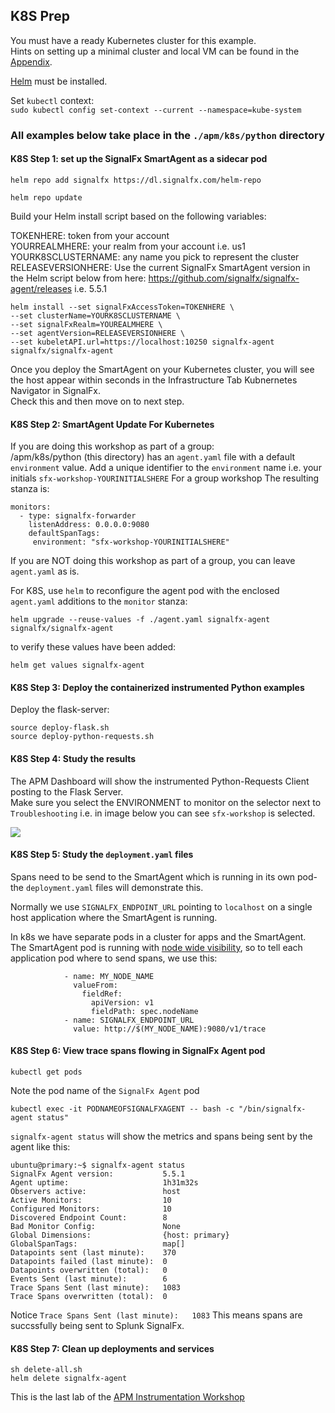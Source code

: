 ## K8S Prep

You must have a ready Kubernetes cluster for this example.  
Hints on setting up a minimal cluster and local VM can be found in the [Appendix](../workshop-steps/4-appendix.md).  

[Helm](helm.sh) must be installed.

Set `kubectl` context:    
`sudo kubectl config set-context --current --namespace=kube-system`

### All examples below take place in the `./apm/k8s/python` directory

#### K8S Step 1: set up the SignalFx SmartAgent as a sidecar pod  

```
helm repo add signalfx https://dl.signalfx.com/helm-repo
```
```
helm repo update
```
Build your Helm install script based on the following variables:

TOKENHERE: token from your account  
YOURREALMHERE: your realm from your account i.e. us1  
YOURK8SCLUSTERNAME: any name you pick to represent the cluster  
RELEASEVERSIONHERE: Use the current SignalFx SmartAgent version in the Helm script below from here: https://github.com/signalfx/signalfx-agent/releases i.e. 5.5.1

```
helm install --set signalFxAccessToken=TOKENHERE \
--set clusterName=YOURK8SCLUSTERNAME \
--set signalFxRealm=YOUREALMHERE \
--set agentVersion=RELEASEVERSIONHERE \
--set kubeletAPI.url=https://localhost:10250 signalfx-agent signalfx/signalfx-agent
```
Once you deploy the SmartAgent on your Kubernetes cluster, you will see the host appear within seconds in the Infrastructure Tab Kubnernetes Navigator in SignalFx.  
Check this and then move on to next step.

#### K8S Step 2: SmartAgent Update For Kubernetes     

If you are doing this workshop as part of a group:  
/apm/k8s/python (this directory) has an `agent.yaml` file with a default `environment` value.
Add a unique identifier to the `environment` name i.e. your initials `sfx-workshop-YOURINITIALSHERE`
For a group workshop The resulting stanza is:

```
monitors:
  - type: signalfx-forwarder
    listenAddress: 0.0.0.0:9080
    defaultSpanTags:
     environment: "sfx-workshop-YOURINITIALSHERE"
```

If you are NOT doing this workshop as part of a group, you can leave `agent.yaml` as is.

For K8S, use ```helm``` to reconfigure the agent pod with the enclosed `agent.yaml` additions to the `monitor` stanza:

`helm upgrade --reuse-values -f ./agent.yaml signalfx-agent signalfx/signalfx-agent`

to verify these values have been added:  

`helm get values signalfx-agent`

#### K8S Step 3: Deploy the containerized instrumented Python examples 

Deploy the flask-server:

`source deploy-flask.sh`  
`source deploy-python-requests.sh`

#### K8S Step 4: Study the results

The APM Dashboard will show the instrumented Python-Requests Client posting to the Flask Server.  
Make sure you select the ENVIRONMENT to monitor on the selector next to `Troubleshooting` i.e. in image below you can see `sfx-workshop` is selected.

<img src="../../../assets/vlcsnap-00007.png"/>  

#### K8S Step 5: Study the `deployment.yaml` files

Spans need to be send to the SmartAgent which is running in its own pod- the `deployment.yaml` files will demonstrate this.

Normally we use `SIGNALFX_ENDPOINT_URL` pointing to `localhost` on a single host application where the SmartAgent is running.

In k8s we have separate pods in a cluster for apps and the SmartAgent.  
The SmartAgent pod is running with <ins>node wide visibility</ins>, so to tell each application pod where to send spans, we use this:

```
            - name: MY_NODE_NAME
              valueFrom:
                fieldRef:
                  apiVersion: v1
                  fieldPath: spec.nodeName
            - name: SIGNALFX_ENDPOINT_URL
              value: http://$(MY_NODE_NAME):9080/v1/trace
```


#### K8S Step 6: View trace spans flowing in SignalFx Agent pod
`kubectl get pods`

Note the pod name of the `SignalFx Agent` pod

`kubectl exec -it PODNAMEOFSIGNALFXAGENT -- bash -c "/bin/signalfx-agent status"`  

`signalfx-agent status` will show the metrics and spans being sent by the agent like this:

```
ubuntu@primary:~$ signalfx-agent status
SignalFx Agent version:           5.5.1
Agent uptime:                     1h31m32s
Observers active:                 host
Active Monitors:                  10
Configured Monitors:              10
Discovered Endpoint Count:        8
Bad Monitor Config:               None
Global Dimensions:                {host: primary}
GlobalSpanTags:                   map[]
Datapoints sent (last minute):    370
Datapoints failed (last minute):  0
Datapoints overwritten (total):   0
Events Sent (last minute):        6
Trace Spans Sent (last minute):   1083
Trace Spans overwritten (total):  0
```

Notice `Trace Spans Sent (last minute):   1083` 
This means spans are succssfully being sent to Splunk SignalFx.

#### K8S Step 7: Clean up deployments and services
`sh delete-all.sh`  
`helm delete signalfx-agent`  

This is the last lab of the [APM Instrumentation Workshop](../3-workshop-labs.md)
